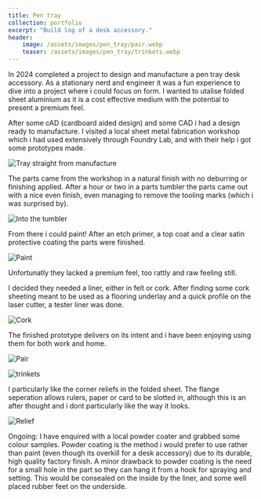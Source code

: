 ```yaml
---
title: Pen tray
collection: portfolio
excerpt: "Build log of a desk accessory."
header:
    image: /assets/images/pen_tray/pair.webp
    teaser: /assets/images/pen_tray/trinkets.webp
---
```


In 2024 completed a project to design and manufacture a pen tray desk accessory. 
As a stationary nerd and engineer it was a fun experience to dive into a project where i could focus on form. I wanted to utalise folded sheet aluminium as it is a cost effective medium with the potential to present a premium feel. 

After some cAD (cardboard aided design) and some CAD i had a design ready to manufacture. 
I visited a local sheet metal fabrication workshop which i had used extensively through Foundry Lab, and with their help i got some prototypes made.

![Tray straight from manufacture](/assets/images/pen_tray/raw.webp)

The parts came from the workshop in a natural finish with no deburring or finishing applied. 
After a hour or two in a parts tumbler the parts came out with a nice even finish, even managing to remove the tooling marks (which i was surprised by).

![Into the tumbler](/assets/images/pen_tray/tumble.webp)

From there i could paint! 
After an etch primer, a top coat and a clear satin protective coating the parts were finished. 

![Paint](/assets/images/pen_tray/painted.webp)

Unfortunatly they lacked a premium feel, too rattly and raw feeling still. 

I decided they needed a liner, either in felt or cork. 
After finding some cork sheeting meant to be used as a flooring underlay and a quick profile on the laser cutter, a tester liner was done. 

![Cork](/assets/images/pen_tray/cork.webp)

The finished prototype delivers on its intent and i have been enjoying using them for both work and home. 

![Pair](/assets/images/pen_tray/trinkets.webp)

![trinkets](/assets/images/pen_tray/pair.webp)

I particularly like the corner reliefs in the folded sheet. The flange seperation allows rulers, paper or card to be slotted in, although this is an after thought and i dont particularly like the way it looks. 

![Relief](/assets/images/pen_tray/corner.webp)

Ongoing:
I have enquired with a local powder coater and grabbed some colour samples. Powder coating is the method i would prefer to use rather than paint (even though its overkill for a desk accessory) due to its durable, high quality factory finish. A minor drawback to powder coating is the need for a small hole in the part so they can hang it from a hook for spraying and setting. This would be consealed on the inside by the liner, and some well placed rubber feet on the underside. 
